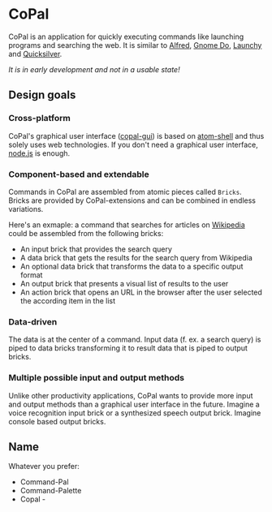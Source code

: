 CoPal
=====

CoPal is an application for quickly executing commands like launching programs and searching the web. 
It is similar to [Alfred](http://www.alfredapp.com/), [Gnome Do](http://do.cooperteam.net/), [Launchy](http://www.launchy.net/) and [Quicksilver](http://qsapp.com/index.php).

*It is in early development and not in a usable state!*

Design goals
------------

### Cross-platform

CoPal's graphical user interface ([copal-gui](https://github.com/FunkMonkey/copal-gui)) is based on [atom-shell](https://github.com/atom/atom-shell) and thus solely uses web technologies. If you don't need a graphical user interface, [node.js](https://nodejs.org/) is enough.

### Component-based and extendable

Commands in CoPal are assembled from atomic pieces called `Bricks`. Bricks are provided by CoPal-extensions and can be combined in 
endless variations. 

Here's an exmaple: a command that searches for articles on [Wikipedia](https://www.wikipedia.org/) could be assembled from the following bricks:
- An input brick that provides the search query
- A data brick that gets the results for the search query from Wikipedia
- An optional data brick that transforms the data to a specific output format
- An output brick that presents a visual list of results to the user
- An action brick that opens an URL in the browser after the user selected the according item in the list

### Data-driven

The data is at the center of a command. Input data (f. ex. a search query) is piped to data bricks transforming it to result data 
that is piped to output bricks.

### Multiple possible input and output methods

Unlike other productivity applications, CoPal wants to provide more input and output methods than a graphical user interface in the future. 
Imagine a voice recognition input brick or a synthesized speech output brick. Imagine console based output bricks.

Name
-----

Whatever you prefer:

- Command-Pal
- Command-Palette
- Copal - 